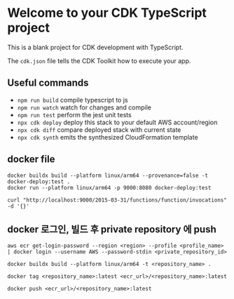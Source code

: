 # Welcome to your CDK TypeScript project

This is a blank project for CDK development with TypeScript.

The `cdk.json` file tells the CDK Toolkit how to execute your app.

## Useful commands

- `npm run build` compile typescript to js
- `npm run watch` watch for changes and compile
- `npm run test` perform the jest unit tests
- `npx cdk deploy` deploy this stack to your default AWS account/region
- `npx cdk diff` compare deployed stack with current state
- `npx cdk synth` emits the synthesized CloudFormation template

## docker file

```shell
docker buildx build --platform linux/arm64 --provenance=false -t docker-deploy:test .
docker run --platform linux/arm64 -p 9000:8080 docker-deploy:test
```

```shell
curl "http://localhost:9000/2015-03-31/functions/function/invocations" -d '{}'
```

## docker 로그인, 빌드 후 private repository 에 push

```
aws ecr get-login-password --region <region> --profile <profile_name> | docker login --username AWS --password-stdin <private_repository_id>

docker buildx build --platform linux/arm64 -t <repository_name> .

docker tag <repository_name>:latest <ecr_url>/<repository_name>:latest

docker push <ecr_url>/<repository_name>:latest
```